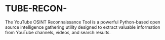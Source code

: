 # TUBE-RECON-
The YouTube OSINT Reconnaissance Tool is a powerful Python-based open source intelligence gathering utility designed to extract valuable information from YouTube channels, videos, and search results.
